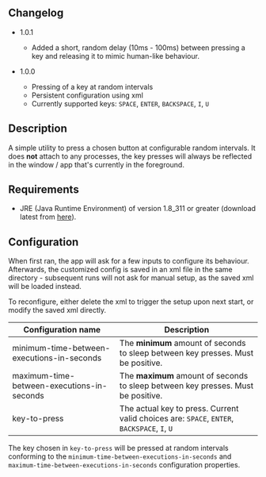 ## Changelog

- 1.0.1
  - Added a short, random delay (10ms - 100ms) between pressing a key and releasing it to mimic human-like behaviour.
  

- 1.0.0
  - Pressing of a key at random intervals
  - Persistent configuration using xml
  - Currently supported keys: `SPACE`, `ENTER`, `BACKSPACE`, `I`, `U`

## Description
A simple utility to press a chosen button at configurable random intervals. It does **not** attach to any processes, the
key presses will always be reflected in the window / app that's currently in the foreground.

## Requirements
- JRE (Java Runtime Environment) of version 1.8_311 or greater (download latest from [here](https://www.java.com/en/download/)).

## Configuration
When first ran, the app will ask for a few inputs to configure its behaviour. Afterwards, the customized config is
saved in an xml file in the same directory - subsequent runs will not ask for manual setup, as the saved xml will
be loaded instead.

To reconfigure, either delete the xml to trigger the setup upon next start, or modify the saved xml directly.

| Configuration name                         | Description                                                                                 |
| ------------------------------------------ | -----------                                                                                 |
| minimum-time-between-executions-in-seconds | The **minimum** amount of seconds to sleep between key presses. Must be positive.           |
| maximum-time-between-executions-in-seconds | The **maximum** amount of seconds to sleep between key presses. Must be positive.           |
| key-to-press                               | The actual key to press. Current valid choices are: `SPACE`, `ENTER`, `BACKSPACE`, `I`, `U` |

The key chosen in `key-to-press` will be pressed at random intervals conforming to the
`minimum-time-between-executions-in-seconds` and `maximum-time-between-executions-in-seconds` configuration properties.